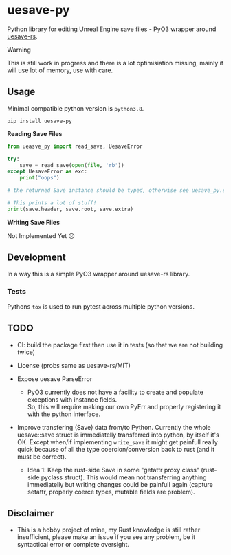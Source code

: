 # uesave-py

Python library for editing Unreal Engine save files - PyO3 wrapper around [uesave-rs](https://github.com/trumank/uesave-rs).

> [!WARNING]  
> This is still work in progress and there is a lot optimisiation missing, mainly it will use lot of memory, use with care.

## Usage

Minimal compatible python version is `python3.8`.

`pip install uesave-py`

**Reading Save Files**

```py
from ueasve_py import read_save, UesaveError

try:
    save = read_save(open(file, 'rb'))
except UesaveError as exc:
    print("oops")

# the returned Save instance should be typed, otherwise see uesave_py.save

# This prints a lot of stuff!
print(save.header, save.root, save.extra)
```

**Writing Save Files**

Not Implemented Yet ☹️

## Development

In a way this is a simple PyO3 wrapper around uesave-rs library.

### Tests

Pythons `tox` is used to run pytest across multiple python versions.

## TODO

- CI: build the package first then use it in tests (so that we are not building twice)
- License (probs same as uesave-rs/MIT)
- Expose uesave ParseError
  - PyO3 currently does not have a facility to create and populate exceptions with instance fields.  
    So, this will require making our own PyErr and properly registering it with the python interface.
- Improve transfering (Save) data from/to Python.
  Currently the whole uesave::save struct is immediatelly transferred into python, by itself it's OK.
  Except when/if implementing `write_save` it might get painfull really quick because of all the type coercion/conversion back to rust (and it must be correct).

  - Idea 1: Keep the rust-side Save in some "getattr proxy class" (rust-side pyclass struct).
  This would mean not transferring anything immediatelly but writing changes could be painfull again (capture setattr, properly coerce types, mutable fields are problem).

## Disclaimer

- This is a hobby project of mine, my Rust knowledge is still rather insufficient, 
  please make an issue if you see any problem, be it syntactical error or complete oversight.
